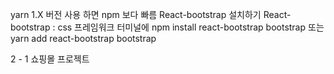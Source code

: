 yarn 1.X 버전 사용 하면 npm 보다 빠름
React-bootstrap 설치하기
React-bootstrap : css 프레임워크
터미널에 npm install react-bootstrap bootstrap
또는 yarn add react-bootstrap bootstrap

2 - 1
쇼핑몰 프로젝트